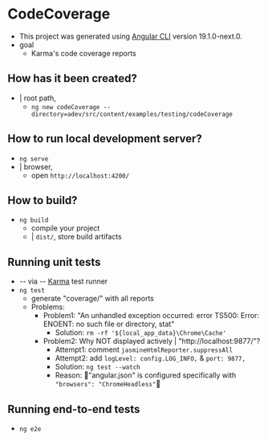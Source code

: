 # CodeCoverage

* This project was generated using [Angular CLI](https://github.com/angular/angular-cli) version 19.1.0-next.0.
* goal
  * Karma's code coverage reports

## How has it been created?

* | root path,
  * `ng new codeCoverage --directory=adev/src/content/examples/testing/codeCoverage`

## How to run local development server?

* `ng serve`
* | browser,
  * open `http://localhost:4200/`

## How to build?

* `ng build`
  * compile your project
  * | `dist/`, store build artifacts

## Running unit tests

* -- via -- [Karma](https://karma-runner.github.io) test runner
* `ng test`
  * generate "coverage/" with all reports
  * Problems:
    * Problem1: "An unhandled exception occurred: error TS500: Error: ENOENT: no such file or directory, stat"
      * Solution: `rm -rf '${local_app_data}\Chrome\Cache'`
    * Problem2: Why NOT displayed actively | "http://localhost:9877/"?
      * Attempt1: comment `jasmineHtmlReporter.suppressAll`
      * Attempt2: add `logLevel: config.LOG_INFO,` & `port: 9877,`
      * Solution: `ng test --watch`
      * Reason: 🧠"angular.json" is configured specifically with `"browsers": "ChromeHeadless"`🧠

## Running end-to-end tests

* `ng e2e`
